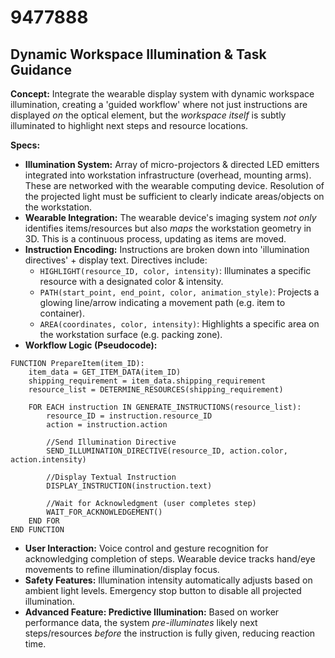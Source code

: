 # 9477888

## Dynamic Workspace Illumination & Task Guidance

**Concept:** Integrate the wearable display system with dynamic workspace illumination, creating a 'guided workflow' where not just instructions are displayed *on* the optical element, but the *workspace itself* is subtly illuminated to highlight next steps and resource locations.

**Specs:**

*   **Illumination System:**  Array of micro-projectors & directed LED emitters integrated into workstation infrastructure (overhead, mounting arms). These are networked with the wearable computing device. Resolution of the projected light must be sufficient to clearly indicate areas/objects on the workstation.
*   **Wearable Integration:**  The wearable device's imaging system *not only* identifies items/resources but also *maps* the workstation geometry in 3D. This is a continuous process, updating as items are moved.
*   **Instruction Encoding:** Instructions are broken down into 'illumination directives' + display text.  Directives include:
    *   `HIGHLIGHT(resource_ID, color, intensity)`:  Illuminates a specific resource with a designated color & intensity.
    *   `PATH(start_point, end_point, color, animation_style)`: Projects a glowing line/arrow indicating a movement path (e.g. item to container).
    *   `AREA(coordinates, color, intensity)`: Highlights a specific area on the workstation surface (e.g. packing zone).
*   **Workflow Logic (Pseudocode):**

```
FUNCTION PrepareItem(item_ID):
    item_data = GET_ITEM_DATA(item_ID)
    shipping_requirement = item_data.shipping_requirement
    resource_list = DETERMINE_RESOURCES(shipping_requirement)
    
    FOR EACH instruction IN GENERATE_INSTRUCTIONS(resource_list):
        resource_ID = instruction.resource_ID
        action = instruction.action
        
        //Send Illumination Directive
        SEND_ILLUMINATION_DIRECTIVE(resource_ID, action.color, action.intensity)
        
        //Display Textual Instruction
        DISPLAY_INSTRUCTION(instruction.text)
        
        //Wait for Acknowledgment (user completes step)
        WAIT_FOR_ACKNOWLEDGEMENT()
    END FOR
END FUNCTION
```

*   **User Interaction:** Voice control and gesture recognition for acknowledging completion of steps.  Wearable device tracks hand/eye movements to refine illumination/display focus.
*   **Safety Features:**  Illumination intensity automatically adjusts based on ambient light levels.  Emergency stop button to disable all projected illumination.
*   **Advanced Feature: Predictive Illumination:** Based on worker performance data, the system *pre-illuminates* likely next steps/resources *before* the instruction is fully given, reducing reaction time.